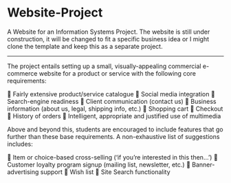 # Website-Project
A Website for an Information Systems Project. The website is still under construction, it will be changed to fit a specific business idea or I might clone the template and keep this as a separate project.

--------------------------------------------------------------------------

The project entails setting up a small, visually-appealing commercial e-commerce website for a product or service with the following core requirements:

 Fairly extensive product/service catalogue
 Social media integration
 Search-engine readiness
 Client communication (contact us)
 Business information (about us, legal, shipping info, etc.)
 Shopping cart
 Checkout
 History of orders
 Intelligent, appropriate and justified use of multimedia


Above and beyond this, students are encouraged to include features that go further than these base
requirements. A non-exhaustive list of suggestions includes:

 Item or choice-based cross-selling (‘if you’re interested in this then…’)
 Customer loyalty program signup (mailing list, newsletter, etc.)
 Banner-advertising support
 Wish list
 Site Search functionality